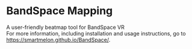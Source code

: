 # BandSpace Mapping
A user-friendly beatmap tool for BandSpace VR  
For more information, including installation and usage instructions, go to https://smartmelon.github.io/BandSpace/.
